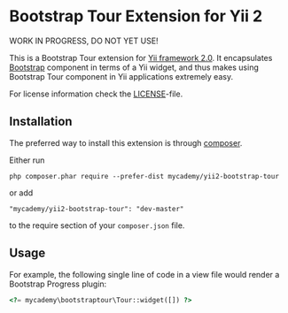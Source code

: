 Bootstrap Tour Extension for Yii 2
=====================================

WORK IN PROGRESS, DO NOT YET USE!

This is a Bootstrap Tour extension for [Yii framework 2.0](http://www.yiiframework.com). It encapsulates [Bootstrap](https://github.com/sorich87/bootstrap-tour) component in terms of a Yii widget,
and thus makes using Bootstrap Tour component in Yii applications extremely easy.

For license information check the [LICENSE](LICENSE.md)-file.

Installation
------------

The preferred way to install this extension is through [composer](http://getcomposer.org/download/).

Either run

```
php composer.phar require --prefer-dist mycademy/yii2-bootstrap-tour
```

or add

```
"mycademy/yii2-bootstrap-tour": "dev-master"
```

to the require section of your `composer.json` file.

Usage
----

For example, the following
single line of code in a view file would render a Bootstrap Progress plugin:

```php
<?= mycademy\bootstraptour\Tour::widget([]) ?>
```
